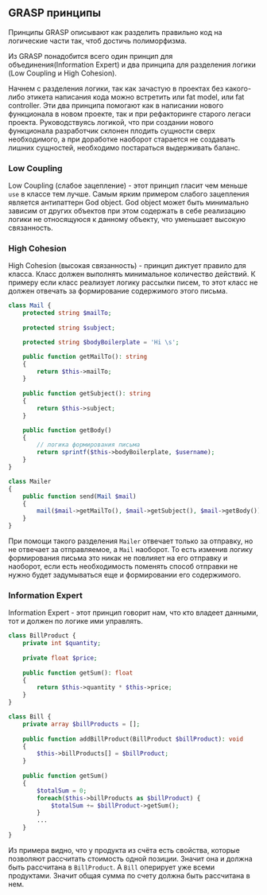 ## GRASP принципы

Принципы GRASP описывают как разделить правильно код на логические части так, чтоб достичь полиморфизма.

Из GRASP понадобится всего один принцип для объединения(Information Expert) и два принципа для разделения логики (Low Coupling и High Cohesion).

Начнем с разделения логики, так как зачастую в проектах без какого-либо этикета написания кода можно встретить или fat model, или fat controller.
Эти два принципа помогают как в написании нового функционала в новом проекте, так и при рефакторинге старого легаси проекта.
Руководствуясь логикой, что при создании нового функционала разработчик склонен плодить сущности сверх необходимого, а при доработке наоборот старается не создавать лишних сущностей, необходимо постараться выдерживать баланс.

### Low Coupling

Low Coupling (слабое зацепление) - этот принцип гласит чем меньше `use` в классе тем лучше.
Самым ярким примером слабого зацепления является антипаттерн God object. 
God object может быть минимально зависим от других объектов при этом содержать в себе реализацию логики не относящуюся к данному объекту, что уменьшает высокую связанность.

### High Cohesion

High Cohesion (высокая связанность) - принцип диктует правило для класса. Класс должен выполнять минимальное количество действий.
К примеру если класс реализует логику рассылки писем, то этот класс не должен отвечать за формирование содержимого этого письма.

```php 
class Mail {
    protected string $mailTo;
    
    protected string $subject;

    protected string $bodyBoilerplate = 'Hi \s';

    public function getMailTo(): string
    {
        return $this->mailTo;
    }
    
    public function getSubject(): string
    {
        return $this->subject;
    }

    public function getBody()
    {
        // логика формирования письма
        return sprintf($this->bodyBoilerplate, $username);
    }
}

class Mailer
{
    public function send(Mail $mail)
    {
        mail($mail->getMailTo(), $mail->getSubject(), $mail->getBody());
    }
}
```

При помощи такого разделения `Mailer` отвечает только за отправку, но не отвечает за отправляемое, а `Mail` наоборот.
То есть изменив логику формирования письма это никак не повлияет на его отправку и наоборот, если есть необходимость поменять способ отправки не нужно будет задумываться еще и формировании его содержимого.

### Information Expert

Information Expert - этот принцип говорит нам, что кто владеет данными, тот и должен по логике ими управлять.

```php
class BillProduct {
    private int $quantity;
    
    private float $price;
    
    public function getSum(): float
    {
        return $this->quantity * $this->price;
    }
}

class Bill {
    private array $billProducts = [];
    
    public function addBillProduct(BillProduct $billProduct): void
    {
        $this->billProducts[] = $billProduct;
    }
    
    public function getSum()
    {
        $totalSum = 0;
        foreach($this->billProducts as $billProduct) {
            $totalSum += $billProduct->getSum();
        }
        ...
    }
}

```

Из примера видно, что у продукта из счёта есть свойства, которые позволяют рассчитать стоимость одной позиции. Значит она и должна быть рассчитана в `BillProduct`.
А `Bill` оперирует уже всеми продуктами. Значит общая сумма по счету должна быть рассчитана в нем.